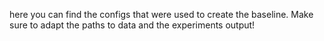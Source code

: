 here you can find the configs that were used to create the baseline.
Make sure to adapt the paths to data and the experiments output!
